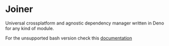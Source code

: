 # Joiner

Universal crossplatform and agnostic dependency manager written in Deno for any kind of module.

For the unsupported bash version check this [documentation](./docs/bash.md)


